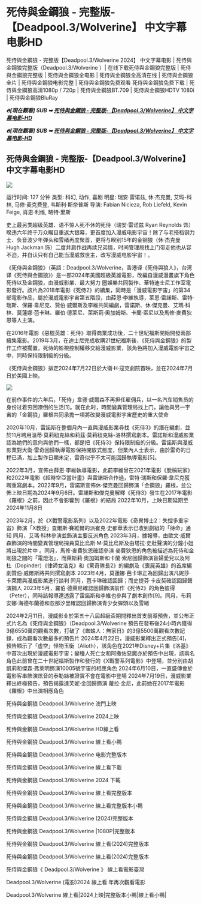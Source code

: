 <h1 tabindex="-1" class="heading-element" dir="auto">死侍與金鋼狼 - 完整版-【Deadpool.3/Wolverine】 中文字幕电影HD</h1>

死侍與金鋼狼 - 完整版【Deadpool.3/Wolverine 2024】 中文字幕电影 | 死侍與金鋼狼完整版（Deadpool.3/Wolverine ）| 在线下载死侍與金鋼狼完整版 | 死侍與金鋼狼完整版 | 死侍與金鋼狼全电影 | 死侍與金鋼狼全高清在线 | 死侍與金鋼狼全片 | 死侍與金鋼狼电影完整 | 死侍與金鋼狼免费观看 死侍與金鋼狼免费下载 | 死侍與金鋼狼高清1080p / 720p | 死侍與金鋼狼BT.709 | 死侍與金鋼狼HDTV 1080i | 死侍與金鋼狼BluRay

<p><b><I>🔥[現在觀看] SUB ➥ <a href="https://somovies.site/zh/movie/533535/deadpool-wolverine" rel="noopener">死侍與金鋼狼 - 完整版-【Deadpool.3/Wolverine】 中文字幕电影-HD</a></I></b></p>

<p><b><I>🔥[現在觀看] SUB ➥ <a href="https://somovies.site/zh/movie/533535/deadpool-wolverine" rel="noopener">死侍與金鋼狼 - 完整版-【Deadpool.3/Wolverine】 中文字幕电影-HD</a></I></b></p>

<H2>死侍與金鋼狼 - 完整版-【Deadpool.3/Wolverine】 中文字幕电影HD </H2>

<img src="https://image.tmdb.org/t/p/original/9l1eZiJHmhr5jIlthMdJN5WYoff.jpg" />

运行时间: 127 分钟
类型: 科幻, 动作, 喜剧
明星: 瑞安·雷诺兹, 休·杰克曼, 艾玛-科林, 马修·麦克费登, 韦斯利·斯奈普斯
导演: Fabian Nicieza, Rob Liefeld, Kevin Feige, 肖恩·利维, 略特·里斯

史上最另类超级英雄、语不惊人死不休的死侍（瑞安·雷诺兹 Ryan Reynolds 饰）睽违六年终于万众瞩目重返大银幕，更首度加入漫威电影宇宙！除了与老搭档钢力士、负音波少年弹头和雪绪再度聚首，更将与睽别15年的金钢狼（休·杰克曼 Hugh Jackman 饰）二度并肩作战再续兄弟情，时间管理局找上门带走他也从容不迫，并自认只有自己能当漫威救世主，改写漫威电影宇宙！。

《死侍與金鋼狼》（英語：Deadpool.3/Wolverine，香港译《死侍與狼人》，台湾译《死侍與金鋼狼》）是一部2024年美國超級英雄電影，改編自漫威漫畫旗下角色死侍以及金鋼狼，由漫威影業、最大努力 圈娛樂共同製作、華特迪士尼工作室電影發行。該片為2018年電影《死侍2》的續集，同時是「漫威電影宇宙」的第34部電影作品，屬於漫威電影宇宙第五階段，由薛恩·李維執導，萊恩·雷諾斯、雷特·瑞斯、保羅·韋尼克、贊伯·威爾斯及李維共同編劇，雷諾斯、休·傑克曼、艾瑪·科林、莫蓮娜·芭卡琳、羅伯·德萊尼、萊斯莉·奧加姆斯、卡蘭·索尼以及馬修·麥費狄恩等人主演。

在2016年電影《惡棍英雄：死侍》取得商業成功後，二十世紀福斯開始開發兩部續集電影。2019年3月，在迪士尼完成收購21世紀福斯後，《死侍與金鋼狼》的製作工作被擱置，死侍的影視控制權移交給漫威影業，該角色將加入漫威電影宇宙之中，同時保持限制級的分級。

《死侍與金鋼狼》排定2024年7月22日於大衛·H·寇克劇院首映，並在2024年7月 日於美國上映。

<img src="https://image.tmdb.org/t/p/original/9l1eZiJHmhr5jIlthMdJN5WYoff.jpg" />

在前作事件的六年后，「死侍」韋德·威爾森不再担任雇佣兵，以一名汽车销售员的身份过着穷困潦倒的生活[1]。就在此时，時間變異管理局找上门，讓他與另一宇宙的「金鋼狼」羅根共同承擔一項將改變漫威電影宇宙歷史的重大使命

2020年10月，雷諾斯在整個月內一直與漫威影業尋找《死侍3》的潛在編劇，並於11月聘用溫蒂·莫莉紐克絲和莉茲·莫莉紐克絲-洛林撰寫劇本。雷諾斯和漫威影業認為她們的意向與他們一樣，都是把《死侍3》保持限制級的分級。雷諾斯與漫威影業對大衛·雷奇回歸執導電影保持開放式態度，但業內人士表示，由於雷奇的日程已滿，加上製作日期未定，雷奇似乎不太可能回歸執導電影[5]。

2022年3月，宣佈由薛恩·李維執導電影，此前李維曾在2021年電影《脫稿玩家》和2022年電影《超時空亞當計畫》與雷諾斯合作過，雷特·瑞斯和保羅·韋尼克獲聘重寫劇本。2022年9月，雷諾斯宣佈休·傑克曼回歸飾演「金鋼狼」羅根，並公佈上映日期為2024年9月6日。雷諾斯和傑克曼解釋《死侍3》發生在2017年電影《羅根》之前，因此不會影響到《羅根》的結局 2022年10月，上映日期延期至2024年11月8日

2023年2月，於《X戰警電影系列》以及2022年電影《奇異博士2：失控多重宇宙》飾演「X教授」查爾斯·賽維爾的派崔克·史都華表示已收到劇組的「待命」通知 同月，艾瑪·科林參演並飾演主要反派角色 2023年3月，據報導，由歐文·威爾森飾演的時間變異管理局探員莫比烏斯·M·莫比烏斯及由塔拉·史壯聲演的分鐘小姐將出現於片中 。同月，馬修·麥費狄恩確認參演 麥費狄恩的角色被描述為死侍和金剛狼之間的「電燈泡」，而萊斯莉·奧加姆斯和卡蘭·索尼回歸飾演盲婦愛兒以及阿杜（Dopinder）《律師女浩克》和《驚奇隊長2》的編劇及《喪屍英雄》的首席編劇贊伯·威爾斯將共同撰寫劇本 2023年4月，莫蓮娜·芭卡琳正為回歸出演凡妮莎·卡萊爾與漫威影業進行談判 同月，芭卡琳確認回歸；而史提芬·卡皮契確認回歸聲演鋼人 2023年5月，羅伯·德萊尼確認回歸飾演前作《死侍2》的角色彼得（Peter），同時該報導還透露了雷諾斯和李維也參與了劇本創作[9]。同月，布莉安娜·海德布蘭德和忽那汐里確認回歸飾演青少女彈頭以及雪緒

2024年2月11日，漫威影业於第五十八屆超級盃期間釋出首支前導預告，並公布正式片名為《死侍與金鋼狼》（Deadpool.3/Wolverine 預告在發布後24小時內獲得3億6550萬的觀看次數，打破了《蜘蛛人：無家日》的3億5500萬觀看次數記錄，成為觀看次數最多的預告片 2024年4月22日，漫威影業釋出正式預告[4]，預告顯示了「虛空」怪物玉衡（Alioth），該角色在2021年Disney+片集《洛基》中首次出現於漫威電影宇宙；變種人死亡女和阿撒佐惡魔亦於預告中出現，該兩名角色此前曾在二十世紀福斯製作和發行的《X戰警系列電影》中登場，並分別由胡凱莉和傑森·弗萊明飾演10005號宇宙的相應角色 2024年6月10日，一直盛傳會於電影客串飾演炫音的泰勒絲被證實不會在電影中登場 2024年7月19日，漫威影業釋出終極預告，預告揭露達芙妮·金回歸飾演 蘿拉·金尼，此前她在2017年電影《羅根》中出演相應角色

死侍與金鋼狼 Deadpool.3/Wolverine 澳門上映

死侍與金鋼狼 Deadpool.3/Wolverine 2024上映

死侍與金鋼狼 Deadpool.3/Wolverine HD線上看

死侍與金鋼狼 Deadpool.3/Wolverine 線上看小鴨

死侍與金鋼狼 Deadpool.3/Wolverine 电影完整版本

死侍與金鋼狼 Deadpool.3/Wolverine 線上看下載

死侍與金鋼狼 Deadpool.3/Wolverine 2024 下載

死侍與金鋼狼 Deadpool.3/Wolverine 線上看完整版本

死侍與金鋼狼 Deadpool.3/Wolverine 線上看完整版本小鴨

死侍與金鋼狼 Deadpool.3/Wolverine (2024)完整版本

死侍與金鋼狼 Deadpool.3/Wolverine |1080P|完整版本

死侍與金鋼狼 Deadpool.3/Wolverine 線上看(2024)完整版本

死侍與金鋼狼 Deadpool.3/Wolverine 線上看(2024)完整版本

死侍與金鋼狼《 Deadpool.3/Wolverine 》 線上看電影臺灣

Deadpool.3/Wolverine (電影)2024 線上看 年再次觀看電影

Deadpool.3/Wolverine 線上看|2024上映|完整版本小鴨|線上看小鴨|
